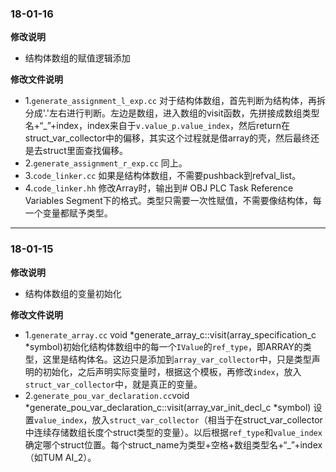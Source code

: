 ### 18-01-16
**修改说明**
- 结构体数组的赋值逻辑添加

**修改文件说明**
- 1.`generate_assignment_l_exp.cc` 对于结构体数组，首先判断为结构体，再拆分成'.'左右进行判断。左边是数组，进入数组的visit函数，先拼接成数组类型名+“_”+index，index来自于`v.value_p.value_index`，然后return在struct_var_collector中的偏移，其实这个过程就是借array的壳，然后最终还是去struct里面查找偏移。
- 2.`generate_assignment_r_exp.cc` 同上。
- 3.`code_linker.cc` 如果是结构体数组，不需要pushback到refval_list。
- 4.`code_linker.hh` 修改Array时，输出到# OBJ PLC Task Reference Variables Segment下的格式。类型只需要一次性赋值，不需要像结构体，每一个变量都赋予类型。
---
### 18-01-15
**修改说明**
- 结构体数组的变量初始化

**修改文件说明**
- 1.`generate_array.cc` void *generate_array_c::visit(array_specification_c *symbol)初始化结构体数组中的每一个`IValue`的`ref_type`，即ARRAY的类型，这里是结构体名。这边只是添加到`array_var_collector`中，只是类型声明的初始化，之后声明实际变量时，根据这个模板，再修改`index`，放入`struct_var_collector`中，就是真正的变量。
- 2.`generate_pou_var_declaration.cc`void *generate_pou_var_declaration_c::visit(array_var_init_decl_c *symbol) 设置`value_index`，放入`struct_var_collector`（相当于在struct_var_collector中连续存储数组长度个struct类型的变量）。以后根据`ref_type`和`value_index`确定哪个struct位置。每个struct_name为类型+空格+数组类型名+“_”+index（如TUM AI_2）。
